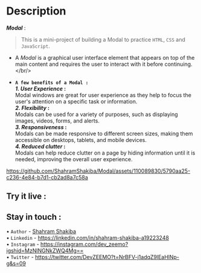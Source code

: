 # Description
**_Modal_** :<br/>
> This is a mini-project of building a Modal to practice `HTML`, `CSS` and `JavaScript`.  <br/>

- A _Modal_ is a graphical user interface element that appears on top of the main content and requires the user to interact with it before continuing. </br/>

 - **`A few benefits of a Modal :`**<br/>
 **_1. User Experience_ :**<br/>
Modal windows are great for user experience as they help to focus the user's attention on a specific task or information.<br/>
**_2. Flexibility_ :**<br/>
Modals can be used for a variety of purposes, such as displaying images, videos, forms, and alerts.<br/>
**_3. Responsiveness_ :**<br/>
Modals can be made responsive to different screen sizes, making them accessible on desktops, tablets, and mobile devices.<br/>
**_4. Reduced clutter_ :**<br/>
Modals can help reduce clutter on a page by hiding information until it is needed, improving the overall user experience.

https://github.com/ShahramShakiba/Modal/assets/110089830/5790aa25-c236-4e84-b7d1-cb2ad8a7c58a

 ## Try it live :

 ## Stay in touch :
 • ` Author ` - <a href="https://t.me/DevZEEMO">Shahram Shakiba</a> <br/>
 • ` Linkedin ` - https://linkedin.com/in/shahram-shakiba-a19223248 <br/>
 • ` Instagram ` - https://instagram.com/dev_zeemo?igshid=MzNlNGNkZWQ4Mg== <br/>
 • ` Twitter ` - https://twitter.com/DevZEEMO?t=NrBFV-j1adqZ9lEaHlNp-g&s=09
